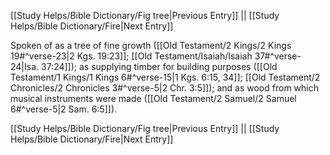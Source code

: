 [[Study Helps/Bible Dictionary/Fig tree|Previous Entry]]  ||  [[Study Helps/Bible Dictionary/Fire|Next Entry]]

 Spoken of as a tree of fine growth ([[Old Testament/2 Kings/2 Kings 19#^verse-23|2 Kgs. 19:23]]; [[Old Testament/Isaiah/Isaiah 37#^verse-24|Isa. 37:24]]); as supplying timber for building purposes ([[Old Testament/1 Kings/1 Kings 6#^verse-15|1 Kgs. 6:15, 34]]; [[Old Testament/2 Chronicles/2 Chronicles 3#^verse-5|2 Chr. 3:5]]); and as wood from which musical instruments were made ([[Old Testament/2 Samuel/2 Samuel 6#^verse-5|2 Sam. 6:5]]).

[[Study Helps/Bible Dictionary/Fig tree|Previous Entry]]  ||  [[Study Helps/Bible Dictionary/Fire|Next Entry]]